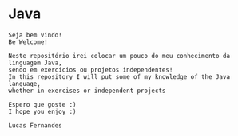 # Java 
    Seja bem vindo! 
    Be Welcome!

    Neste repositório irei colocar um pouco do meu conhecimento da linguagem Java, 
    sendo em exercícios ou projetos independentes! 
    In this repository I will put some of my knowledge of the Java language, 
    whether in exercises or independent projects

    Espero que goste :)
    I hope you enjoy :)

    Lucas Fernandes

 
